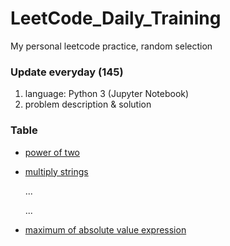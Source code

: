# LeetCode_Daily_Training
My personal leetcode practice, random selection
### Update everyday (145)
1) language: Python 3 (Jupyter Notebook)
2) problem description & solution 
### Table
* [power of two](https://github.com/xlyue92/LeetCode_Daily_Training/blob/master/%20power%20of%20two.ipynb)
* [multiply strings](https://github.com/xlyue92/LeetCode_Daily_Training/blob/master/multiply%20strings.ipynb)

     ...
     
     ...
   
* [maximum of absolute value expression](https://github.com/xlyue92/LeetCode_Daily_Training/blob/master/maximum%20of%20absolute%20value%20expression.ipynb)
